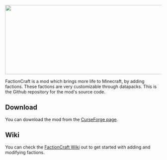 <p align="center">
  <img width="1280" height="223" src="https://media.discordapp.net/attachments/847353309383753738/929836726749364244/factioncraft.png">
</p>

FactionCraft is a mod which brings more life to Minecraft, by adding factions. These factions are very customizable through datapacks. This is the Github repository for the mod's source code.

## Download
You can download the mod from the [CurseForge page](https://www.curseforge.com/minecraft/mc-mods/factioncraft). 

## Wiki
You can check the [FactionCraft Wiki](https://github.com/Patrigan/FactionCraft/wiki) out to get started with adding and modifying factions.
